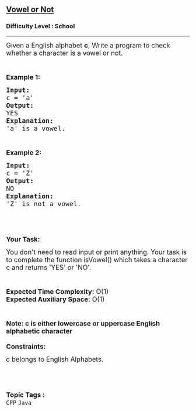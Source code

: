 <h2><a href="https://www.geeksforgeeks.org/problems/vowel-or-not0831/1?page=1&status=solved&sortBy=submissions">Vowel or Not</a></h2><h3>Difficulty Level : School</h3><hr><div class="problems_problem_content__Xm_eO"><p><span style="font-size:18px">Given a English alphabet <strong>c</strong>, Write a program to check whether a character is a vowel or not.</span></p>

<p>&nbsp;</p>

<p><strong><span style="font-size:18px">Example 1:</span></strong></p>

<pre><strong><span style="font-size:18px">Input:</span></strong>
<span style="font-size:18px">c = 'a'</span>
<strong><span style="font-size:18px">Output:</span></strong>
<span style="font-size:18px">YES</span>
<strong><span style="font-size:18px">Explanation:</span></strong>
<span style="font-size:18px">'a' is a vowel.</span></pre>

<p>&nbsp;</p>

<p><strong><span style="font-size:18px">Example 2:</span></strong></p>

<pre><strong><span style="font-size:18px">Input:</span></strong>
<span style="font-size:18px">c = 'Z'</span>
<strong><span style="font-size:18px">Output:</span></strong>
<span style="font-size:18px">NO</span>
<strong><span style="font-size:18px">Explanation:</span></strong>
<span style="font-size:18px">'Z' is not a vowel.</span></pre>

<p>&nbsp;</p>

<p>&nbsp;</p>

<p><strong><span style="font-size:18px">Your Task:</span></strong></p>

<p><span style="font-size:18px">You don't need to read input or print anything. Your task is to complete the function isVowel() which takes a character c and returns 'YES' or 'NO'.</span></p>

<p>&nbsp;</p>

<p><span style="font-size:18px"><strong>Expected Time Complexity:</strong> O(1)<br>
<strong>Expected Auxiliary Space:</strong> O(1)</span></p>

<p>&nbsp;</p>

<p><span style="font-size:18px"><strong>Note: c is either lowercase or uppercase English alphabetic character</strong><br>
<br>
<strong>Constraints:</strong></span></p>

<p><span style="font-size:18px">c belongs to English Alphabets.</span></p>

<p>&nbsp;</p>
</div><br><p><span style=font-size:18px><strong>Topic Tags : </strong><br><code>CPP</code>&nbsp;<code>Java</code>&nbsp;